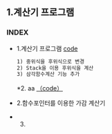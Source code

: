 ## 1.계산기 프로그램
### INDEX
* 1.계산기 프로그램 [code](https://github.com/csbyun-data/C-Pro/edit/main/chap05/Calc/Calculation_formula.c)
    ```txt
  1) 중위식을 후위식으로 변경
  2) Stack을 이용 후위식을 계산
  3) 삼각함수계산 기능 추가
  ```
    *2. aa [（code）](https://github.com/csbyun-data/C-Pro/blob/main/chap05/Calc/Calculation_formula2.c)

* 2.함수포인터를 이용한 가감 계산기
* 3. 
